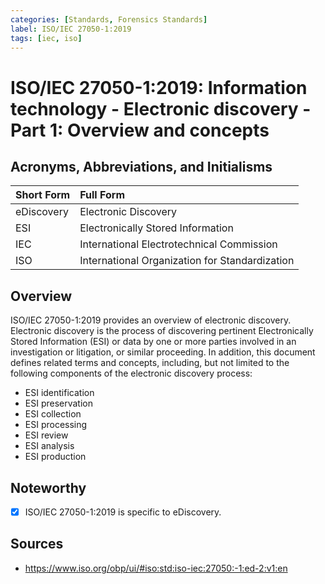 ```yaml
---
categories: [Standards, Forensics Standards]
label: ISO/IEC 27050-1:2019
tags: [iec, iso]
---
```


# ISO/IEC 27050-1:2019: Information technology - Electronic discovery - Part 1: Overview and concepts

## Acronyms, Abbreviations, and Initialisms

Short Form | Full Form
:--- | :---
eDiscovery | Electronic Discovery
ESI | Electronically Stored Information
IEC | International Electrotechnical Commission
ISO | International Organization for Standardization

## Overview

ISO/IEC 27050-1:2019 provides an overview of electronic discovery. Electronic discovery is the process of discovering pertinent Electronically Stored Information (ESI) or data by one or more parties involved in an investigation or litigation, or similar proceeding. In addition, this document defines related terms and concepts, including, but not limited to the following components of the electronic discovery process:

- ESI identification
- ESI preservation
- ESI collection
- ESI processing
- ESI review
- ESI analysis
- ESI production

## Noteworthy

- [x] ISO/IEC 27050-1:2019 is specific to eDiscovery.

## Sources

- https://www.iso.org/obp/ui/#iso:std:iso-iec:27050:-1:ed-2:v1:en